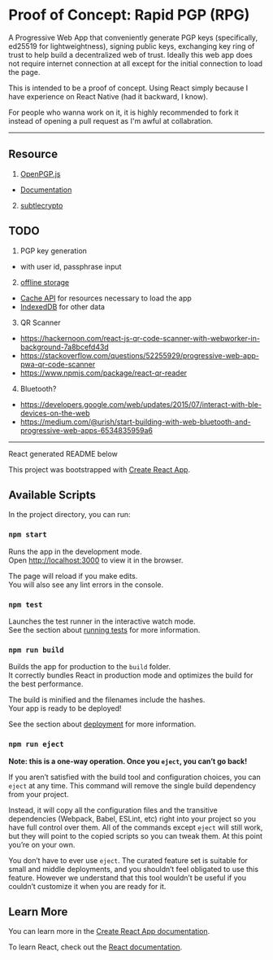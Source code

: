 # Proof of Concept: Rapid PGP (RPG)

A Progressive Web App that conveniently generate PGP keys (specifically, ed25519 for lightweightness), signing public keys, exchanging key ring of trust to help build a decentralized web of trust. Ideally this web app does not require internet connection at all except for the initial connection to load the page.

This is intended to be a proof of concept. Using React simply because I have experience on React Native (had it backward, I know).

For people who wanna work on it, it is highly recommended to fork it instead of opening a pull request as I'm awful at collabration.

----------------------------------

## Resource
1. [OpenPGP.js](https://openpgpjs.org/)
  - [Documentation](https://openpgpjs.org/openpgpjs/doc/)
2. [subtlecrypto](https://developer.mozilla.org/en-US/docs/Web/API/SubtleCrypto)

## TODO
1. PGP key generation
  - with user id, passphrase input
2. [offline storage](https://developers.google.com/web/fundamentals/instant-and-offline/web-storage/offline-for-pwa)
  - [Cache API](https://developers.google.com/web/fundamentals/instant-and-offline/web-storage/cache-api) for resources necessary to load the app
  - [IndexedDB](https://developer.mozilla.org/en-US/docs/Web/API/IndexedDB_API) for other data
3. QR Scanner
  - https://hackernoon.com/react-js-qr-code-scanner-with-webworker-in-background-7a8bcefd43d
  - https://stackoverflow.com/questions/52255929/progressive-web-app-pwa-qr-code-scanner
  - https://www.npmjs.com/package/react-qr-reader
4. Bluetooth?
  - https://developers.google.com/web/updates/2015/07/interact-with-ble-devices-on-the-web
  - https://medium.com/@urish/start-building-with-web-bluetooth-and-progressive-web-apps-6534835959a6


------------------------------------
React generated README below

This project was bootstrapped with [Create React App](https://github.com/facebook/create-react-app).

## Available Scripts

In the project directory, you can run:

### `npm start`

Runs the app in the development mode.<br />
Open [http://localhost:3000](http://localhost:3000) to view it in the browser.

The page will reload if you make edits.<br />
You will also see any lint errors in the console.

### `npm test`

Launches the test runner in the interactive watch mode.<br />
See the section about [running tests](https://facebook.github.io/create-react-app/docs/running-tests) for more information.

### `npm run build`

Builds the app for production to the `build` folder.<br />
It correctly bundles React in production mode and optimizes the build for the best performance.

The build is minified and the filenames include the hashes.<br />
Your app is ready to be deployed!

See the section about [deployment](https://facebook.github.io/create-react-app/docs/deployment) for more information.

### `npm run eject`

**Note: this is a one-way operation. Once you `eject`, you can’t go back!**

If you aren’t satisfied with the build tool and configuration choices, you can `eject` at any time. This command will remove the single build dependency from your project.

Instead, it will copy all the configuration files and the transitive dependencies (Webpack, Babel, ESLint, etc) right into your project so you have full control over them. All of the commands except `eject` will still work, but they will point to the copied scripts so you can tweak them. At this point you’re on your own.

You don’t have to ever use `eject`. The curated feature set is suitable for small and middle deployments, and you shouldn’t feel obligated to use this feature. However we understand that this tool wouldn’t be useful if you couldn’t customize it when you are ready for it.

## Learn More

You can learn more in the [Create React App documentation](https://facebook.github.io/create-react-app/docs/getting-started).

To learn React, check out the [React documentation](https://reactjs.org/).
